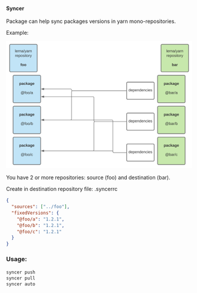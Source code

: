 #### Syncer

Package can help sync packages versions in yarn mono-repositories.

Example:

<img src="./docs/syncer.svg" />

You have 2 or more repositories: source (foo) and destination (bar).

Create in destination repository file: .syncerrc

```json
{
  "sources": ["../foo"],
  "fixedVersions": {
    "@foo/a": "1.2.1",
    "@foo/b": "1.2.1",
    "@foo/c": "1.2.1"
  }
}
```

### Usage:

```
syncer push
syncer pull
syncer auto
```

